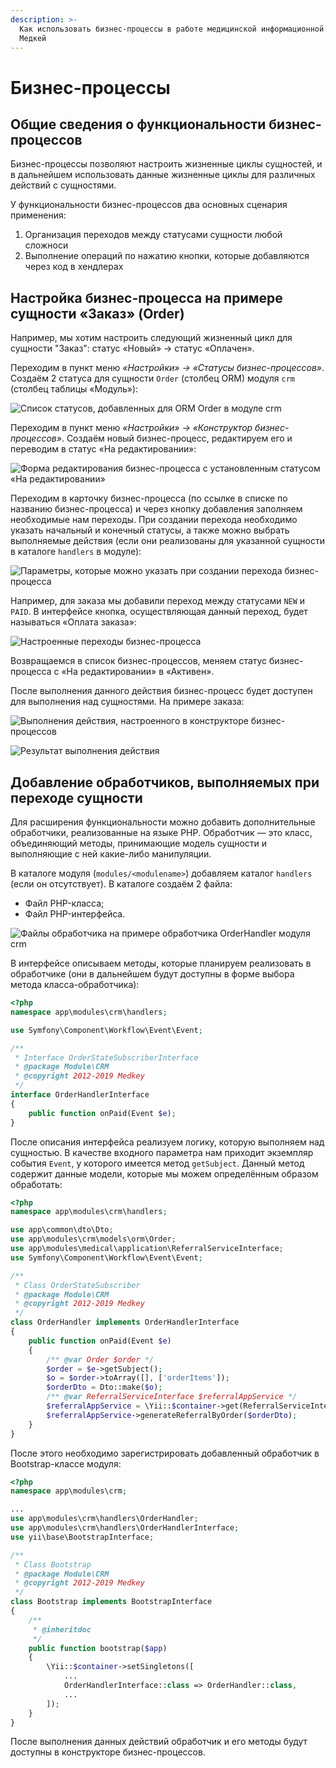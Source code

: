 ```yaml
---
description: >-
  Как использовать бизнес-процессы в работе медицинской информационной системы
  Медкей
---
```


# Бизнес-процессы

## Общие сведения о функциональности бизнес-процессов

Бизнес-процессы позволяют настроить жизненные циклы сущностей, и в дальнейшем использовать данные жизненные циклы для различных действий с сущностями. 

У функциональности бизнес-процессов два основных сценария применения:

1. Организация переходов между статусами сущности любой сложноси
2. Выполнение операций по нажатию кнопки, которые добавляются через код в хендлерах

## Настройка бизнес-процесса на примере сущности «Заказ» \(Order\)

Например, мы хотим настроить следующий жизненный цикл для сущности "Заказ": статус «Новый» → статус «Оплачен».

Переходим в пункт меню _«Настройки» → «Статусы бизнес-процессов»_. Создаём 2 статуса для сущности `Order` \(столбец ORM\) модуля `crm` \(столбец таблицы «Модуль»\):

![&#x421;&#x43F;&#x438;&#x441;&#x43E;&#x43A; &#x441;&#x442;&#x430;&#x442;&#x443;&#x441;&#x43E;&#x432;, &#x434;&#x43E;&#x431;&#x430;&#x432;&#x43B;&#x435;&#x43D;&#x43D;&#x44B;&#x445; &#x434;&#x43B;&#x44F; ORM Order &#x432; &#x43C;&#x43E;&#x434;&#x443;&#x43B;&#x435; crm ](../.gitbook/assets/image%20%288%29.png)

Переходим в пункт меню _«Настройки» → «Конструктор бизнес-процессов»_. Создаём новый бизнес-процесс, редактируем его и переводим в статус «На редактировании»:

![&#x424;&#x43E;&#x440;&#x43C;&#x430; &#x440;&#x435;&#x434;&#x430;&#x43A;&#x442;&#x438;&#x440;&#x43E;&#x432;&#x430;&#x43D;&#x438;&#x44F; &#x431;&#x438;&#x437;&#x43D;&#x435;&#x441;-&#x43F;&#x440;&#x43E;&#x446;&#x435;&#x441;&#x441;&#x430; &#x441; &#x443;&#x441;&#x442;&#x430;&#x43D;&#x43E;&#x432;&#x43B;&#x435;&#x43D;&#x43D;&#x44B;&#x43C; &#x441;&#x442;&#x430;&#x442;&#x443;&#x441;&#x43E;&#x43C; &#xAB;&#x41D;&#x430; &#x440;&#x435;&#x434;&#x430;&#x43A;&#x442;&#x438;&#x440;&#x43E;&#x432;&#x430;&#x43D;&#x438;&#x438;&#xBB;](../.gitbook/assets/image%20%286%29.png)

Переходим в карточку бизнес-процесса \(по ссылке в списке по названию бизнес-процесса\) и через кнопку добавления заполняем необходимые нам переходы. При создании перехода необходимо указать начальный и конечный статусы, а также можно выбрать выполняемые действия \(если они реализованы для указанной сущности в каталоге `handlers` в модуле\):

![&#x41F;&#x430;&#x440;&#x430;&#x43C;&#x435;&#x442;&#x440;&#x44B;, &#x43A;&#x43E;&#x442;&#x43E;&#x440;&#x44B;&#x435; &#x43C;&#x43E;&#x436;&#x43D;&#x43E; &#x443;&#x43A;&#x430;&#x437;&#x430;&#x442;&#x44C; &#x43F;&#x440;&#x438; &#x441;&#x43E;&#x437;&#x434;&#x430;&#x43D;&#x438;&#x438; &#x43F;&#x435;&#x440;&#x435;&#x445;&#x43E;&#x434;&#x430; &#x431;&#x438;&#x437;&#x43D;&#x435;&#x441;-&#x43F;&#x440;&#x43E;&#x446;&#x435;&#x441;&#x441;&#x430;](../.gitbook/assets/image.png)

Например, для заказа мы добавили переход между статусами `NEW` и `PAID`. В интерфейсе кнопка, осуществляющая данный переход, будет называться «Оплата заказа»:

![&#x41D;&#x430;&#x441;&#x442;&#x440;&#x43E;&#x435;&#x43D;&#x43D;&#x44B;&#x435; &#x43F;&#x435;&#x440;&#x435;&#x445;&#x43E;&#x434;&#x44B; &#x431;&#x438;&#x437;&#x43D;&#x435;&#x441;-&#x43F;&#x440;&#x43E;&#x446;&#x435;&#x441;&#x441;&#x430;](../.gitbook/assets/image%20%289%29.png)



Возвращаемся в список бизнес-процессов, меняем статус бизнес-процесса с «На редактировании» в «Активен».

После выполнения данного действия бизнес-процесс будет доступен для выполнения над сущностями. На примере заказа:

![&#x412;&#x44B;&#x43F;&#x43E;&#x43B;&#x43D;&#x435;&#x43D;&#x438;&#x44F; &#x434;&#x435;&#x439;&#x441;&#x442;&#x432;&#x438;&#x44F;, &#x43D;&#x430;&#x441;&#x442;&#x440;&#x43E;&#x435;&#x43D;&#x43D;&#x43E;&#x433;&#x43E; &#x432; &#x43A;&#x43E;&#x43D;&#x441;&#x442;&#x440;&#x443;&#x43A;&#x442;&#x43E;&#x440;&#x435; &#x431;&#x438;&#x437;&#x43D;&#x435;&#x441;-&#x43F;&#x440;&#x43E;&#x446;&#x435;&#x441;&#x441;&#x43E;&#x432;](../.gitbook/assets/image%20%2811%29.png)

![&#x420;&#x435;&#x437;&#x443;&#x43B;&#x44C;&#x442;&#x430;&#x442; &#x432;&#x44B;&#x43F;&#x43E;&#x43B;&#x43D;&#x435;&#x43D;&#x438;&#x44F; &#x434;&#x435;&#x439;&#x441;&#x442;&#x432;&#x438;&#x44F;](../.gitbook/assets/image%20%281%29.png)

## Добавление обработчиков, выполняемых при переходе сущности

Для расширения функциональности можно добавить дополнительные обработчики, реализованные на языке PHP. Обработчик — это класс, объединяющий методы, принимающие модель сущности и выполняющие с ней какие-либо манипуляции.

В каталоге модуля \(`modules/<modulename>`\) добавляем каталог `handlers` \(если он отсутствует\). В каталоге создаём 2 файла:

* Файл PHP-класса;
* Файл PHP-интерфейса.

![&#x424;&#x430;&#x439;&#x43B;&#x44B; &#x43E;&#x431;&#x440;&#x430;&#x431;&#x43E;&#x442;&#x447;&#x438;&#x43A;&#x430; &#x43D;&#x430; &#x43F;&#x440;&#x438;&#x43C;&#x435;&#x440;&#x435; &#x43E;&#x431;&#x440;&#x430;&#x431;&#x43E;&#x442;&#x447;&#x438;&#x43A;&#x430; OrderHandler &#x43C;&#x43E;&#x434;&#x443;&#x43B;&#x44F; crm](../.gitbook/assets/image%20%2814%29.png)

В интерфейсе описываем методы, которые планируем реализовать в обработчике \(они в дальнейшем будут доступны в форме выбора метода класса-обработчика\):

```php
<?php
namespace app\modules\crm\handlers;

use Symfony\Component\Workflow\Event\Event;

/**
 * Interface OrderStateSubscriberInterface
 * @package Module\CRM
 * @copyright 2012-2019 Medkey
 */
interface OrderHandlerInterface
{
    public function onPaid(Event $e);
}

```

После описания интерфейса реализуем логику, которую выполняем над сущностью. В качестве входного параметра нам приходит экземпляр события `Event`, у которого имеется метод `getSubject`. Данный метод содержит данные модели, которые мы можем определённым образом обработать:

```php
<?php
namespace app\modules\crm\handlers;

use app\common\dto\Dto;
use app\modules\crm\models\orm\Order;
use app\modules\medical\application\ReferralServiceInterface;
use Symfony\Component\Workflow\Event\Event;

/**
 * Class OrderStateSubscriber
 * @package Module\CRM
 * @copyright 2012-2019 Medkey
 */
class OrderHandler implements OrderHandlerInterface
{
    public function onPaid(Event $e)
    {
        /** @var Order $order */
        $order = $e->getSubject();
        $o = $order->toArray([], ['orderItems']);
        $orderDto = Dto::make($o);
        /** @var ReferralServiceInterface $referralAppService */
        $referralAppService = \Yii::$container->get(ReferralServiceInterface::class);
        $referralAppService->generateReferralByOrder($orderDto);
    }
}

```

После этого необходимо зарегистрировать добавленный обработчик в Bootstrap-классе модуля:

```php
<?php
namespace app\modules\crm;

...
use app\modules\crm\handlers\OrderHandler;
use app\modules\crm\handlers\OrderHandlerInterface;
use yii\base\BootstrapInterface;

/**
 * Class Bootstrap
 * @package Module\CRM
 * @copyright 2012-2019 Medkey
 */
class Bootstrap implements BootstrapInterface
{
    /**
     * @inheritdoc
     */
    public function bootstrap($app)
    {
        \Yii::$container->setSingletons([
            ...
            OrderHandlerInterface::class => OrderHandler::class,
            ...
        ]);
    }
}

```

После выполнения данных действий обработчик и его методы будут доступны в конструкторе бизнес-процессов.

